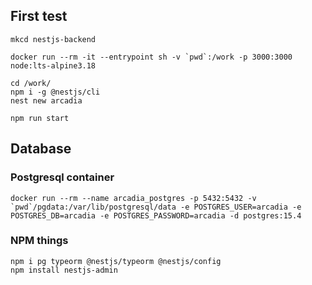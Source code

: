 ## First test

```
mkcd nestjs-backend

docker run --rm -it --entrypoint sh -v `pwd`:/work -p 3000:3000 node:lts-alpine3.18

cd /work/
npm i -g @nestjs/cli
nest new arcadia

npm run start
```

## Database

### Postgresql container

```
docker run --rm --name arcadia_postgres -p 5432:5432 -v `pwd`/pgdata:/var/lib/postgresql/data -e POSTGRES_USER=arcadia -e POSTGRES_DB=arcadia -e POSTGRES_PASSWORD=arcadia -d postgres:15.4
```

### NPM things

```
npm i pg typeorm @nestjs/typeorm @nestjs/config
npm install nestjs-admin
```
